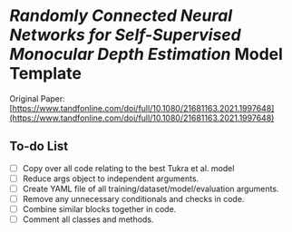 # _Randomly Connected Neural Networks for Self-Supervised Monocular Depth Estimation_ Model Template

Original Paper: [https://www.tandfonline.com/doi/full/10.1080/21681163.2021.1997648](https://www.tandfonline.com/doi/full/10.1080/21681163.2021.1997648)

## To-do List

- [ ] Copy over all code relating to the best Tukra et al. model
- [ ] Reduce args object to independent arguments.
- [ ] Create YAML file of all training/dataset/model/evaluation arguments.
- [ ] Remove any unnecessary conditionals and checks in code.
- [ ] Combine similar blocks together in code.
- [ ] Comment all classes and methods.
